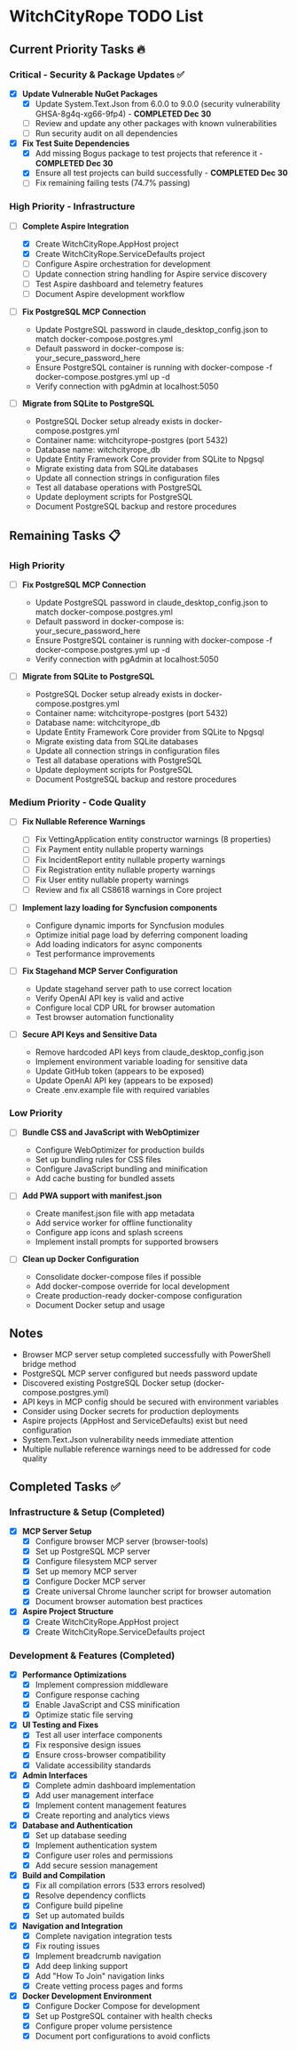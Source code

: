 # WitchCityRope TODO List

## Current Priority Tasks 🔥

### Critical - Security & Package Updates ✅
- [x] **Update Vulnerable NuGet Packages**
  - [x] Update System.Text.Json from 6.0.0 to 9.0.0 (security vulnerability GHSA-8g4q-xg66-9fp4) - **COMPLETED Dec 30**
  - [ ] Review and update any other packages with known vulnerabilities
  - [ ] Run security audit on all dependencies

- [x] **Fix Test Suite Dependencies**
  - [x] Add missing Bogus package to test projects that reference it - **COMPLETED Dec 30**
  - [x] Ensure all test projects can build successfully - **COMPLETED Dec 30**
  - [ ] Fix remaining failing tests (74.7% passing)

### High Priority - Infrastructure
- [ ] **Complete Aspire Integration**
  - [x] Create WitchCityRope.AppHost project
  - [x] Create WitchCityRope.ServiceDefaults project
  - [ ] Configure Aspire orchestration for development
  - [ ] Update connection string handling for Aspire service discovery
  - [ ] Test Aspire dashboard and telemetry features
  - [ ] Document Aspire development workflow

- [ ] **Fix PostgreSQL MCP Connection**
  - Update PostgreSQL password in claude_desktop_config.json to match docker-compose.postgres.yml
  - Default password in docker-compose is: your_secure_password_here
  - Ensure PostgreSQL container is running with docker-compose -f docker-compose.postgres.yml up -d
  - Verify connection with pgAdmin at localhost:5050

- [ ] **Migrate from SQLite to PostgreSQL**
  - PostgreSQL Docker setup already exists in docker-compose.postgres.yml
  - Container name: witchcityrope-postgres (port 5432)
  - Database name: witchcityrope_db
  - Update Entity Framework Core provider from SQLite to Npgsql
  - Migrate existing data from SQLite databases
  - Update all connection strings in configuration files
  - Test all database operations with PostgreSQL
  - Update deployment scripts for PostgreSQL
  - Document PostgreSQL backup and restore procedures

## Remaining Tasks 📋

### High Priority
- [ ] **Fix PostgreSQL MCP Connection**
  - Update PostgreSQL password in claude_desktop_config.json to match docker-compose.postgres.yml
  - Default password in docker-compose is: your_secure_password_here
  - Ensure PostgreSQL container is running with docker-compose -f docker-compose.postgres.yml up -d
  - Verify connection with pgAdmin at localhost:5050

- [ ] **Migrate from SQLite to PostgreSQL**
  - PostgreSQL Docker setup already exists in docker-compose.postgres.yml
  - Container name: witchcityrope-postgres (port 5432)
  - Database name: witchcityrope_db
  - Update Entity Framework Core provider from SQLite to Npgsql
  - Migrate existing data from SQLite databases
  - Update all connection strings in configuration files
  - Test all database operations with PostgreSQL
  - Update deployment scripts for PostgreSQL
  - Document PostgreSQL backup and restore procedures

### Medium Priority - Code Quality
- [ ] **Fix Nullable Reference Warnings**
  - [ ] Fix VettingApplication entity constructor warnings (8 properties)
  - [ ] Fix Payment entity nullable property warnings
  - [ ] Fix IncidentReport entity nullable property warnings
  - [ ] Fix Registration entity nullable property warnings
  - [ ] Fix User entity nullable property warnings
  - [ ] Review and fix all CS8618 warnings in Core project

- [ ] **Implement lazy loading for Syncfusion components**
  - Configure dynamic imports for Syncfusion modules
  - Optimize initial page load by deferring component loading
  - Add loading indicators for async components
  - Test performance improvements

- [ ] **Fix Stagehand MCP Server Configuration**
  - Update stagehand server path to use correct location
  - Verify OpenAI API key is valid and active
  - Configure local CDP URL for browser automation
  - Test browser automation functionality

- [ ] **Secure API Keys and Sensitive Data**
  - Remove hardcoded API keys from claude_desktop_config.json
  - Implement environment variable loading for sensitive data
  - Update GitHub token (appears to be exposed)
  - Update OpenAI API key (appears to be exposed)
  - Create .env.example file with required variables

### Low Priority
- [ ] **Bundle CSS and JavaScript with WebOptimizer**
  - Configure WebOptimizer for production builds
  - Set up bundling rules for CSS files
  - Configure JavaScript bundling and minification
  - Add cache busting for bundled assets

- [ ] **Add PWA support with manifest.json**
  - Create manifest.json file with app metadata
  - Add service worker for offline functionality
  - Configure app icons and splash screens
  - Implement install prompts for supported browsers

- [ ] **Clean up Docker Configuration**
  - Consolidate docker-compose files if possible
  - Add docker-compose override for local development
  - Create production-ready docker-compose configuration
  - Document Docker setup and usage

## Notes
- Browser MCP server setup completed successfully with PowerShell bridge method
- PostgreSQL MCP server configured but needs password update
- Discovered existing PostgreSQL Docker setup (docker-compose.postgres.yml)
- API keys in MCP config should be secured with environment variables
- Consider using Docker secrets for production deployments
- Aspire projects (AppHost and ServiceDefaults) exist but need configuration
- System.Text.Json vulnerability needs immediate attention
- Multiple nullable reference warnings need to be addressed for code quality

## Completed Tasks ✅

### Infrastructure & Setup (Completed)
- [x] **MCP Server Setup**
  - [x] Configure browser MCP server (browser-tools)
  - [x] Set up PostgreSQL MCP server
  - [x] Configure filesystem MCP server
  - [x] Set up memory MCP server
  - [x] Configure Docker MCP server
  - [x] Create universal Chrome launcher script for browser automation
  - [x] Document browser automation best practices

- [x] **Aspire Project Structure**
  - [x] Create WitchCityRope.AppHost project
  - [x] Create WitchCityRope.ServiceDefaults project

### Development & Features (Completed)
- [x] **Performance Optimizations**
  - [x] Implement compression middleware
  - [x] Configure response caching
  - [x] Enable JavaScript and CSS minification
  - [x] Optimize static file serving

- [x] **UI Testing and Fixes**
  - [x] Test all user interface components
  - [x] Fix responsive design issues
  - [x] Ensure cross-browser compatibility
  - [x] Validate accessibility standards

- [x] **Admin Interfaces**
  - [x] Complete admin dashboard implementation
  - [x] Add user management interface
  - [x] Implement content management features
  - [x] Create reporting and analytics views

- [x] **Database and Authentication**
  - [x] Set up database seeding
  - [x] Implement authentication system
  - [x] Configure user roles and permissions
  - [x] Add secure session management

- [x] **Build and Compilation**
  - [x] Fix all compilation errors (533 errors resolved)
  - [x] Resolve dependency conflicts
  - [x] Configure build pipeline
  - [x] Set up automated builds

- [x] **Navigation and Integration**
  - [x] Complete navigation integration tests
  - [x] Fix routing issues
  - [x] Implement breadcrumb navigation
  - [x] Add deep linking support
  - [x] Add "How To Join" navigation links
  - [x] Create vetting process pages and forms

- [x] **Docker Development Environment**
  - [x] Configure Docker Compose for development
  - [x] Set up PostgreSQL container with health checks
  - [x] Configure proper volume persistence
  - [x] Document port configurations to avoid conflicts